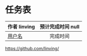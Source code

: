 # 任务表
| 作者  linving         |      预计完成时间   null |
| ------------- |:-------------:| 
|  [用户名](git地址) |   完成时间 |    
https://github.com/linving/








